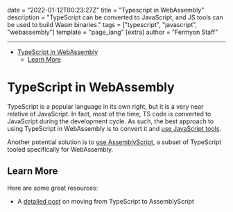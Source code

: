 date = "2022-01-12T00:23:27Z"
title = "Typescript in WebAssembly"
description = "TypeScript can be converted to JavaScript, and JS tools can be used to build Wasm binaries."
tags = ["typescript", "javascript", "webassembly"]
template = "page_lang"
[extra]
author = "Fermyon Staff"

---

- [TypeScript in WebAssembly](#typescript-in-webassembly)
  - [Learn More](#learn-more)

# TypeScript in WebAssembly

TypeScript is a popular language in its own right, but it is a very near relative of JavaScript.
In fact, most of the time, TS code is converted to JavaScript during the development cycle.
As such, the best approach to using TypeScript in WebAssembly is to convert it and [use JavaScript tools](/wasm-languages/javascript).

Another potential solution is to [use AssemblyScript](/wasm-languages/assemblyscript), a subset of TypeScript tooled specifically for WebAssembly.

## Learn More

Here are some great resources:

- A [detailed post](https://blog.bitsrc.io/typescript-to-webassembly-the-what-the-how-and-the-why-3916a2561d37) on moving from TypeScript to AssemblyScript